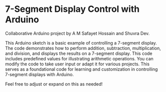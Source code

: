 # 7-Segment Display Control with Arduino
Collaborative Arduino project by A M Safayet Hossain and Shuvra Dev.

This Arduino sketch is a basic example of controlling a 7-segment display. The code demonstrates how to perform addition, subtraction, multiplication, and division, and displays the results on a 7-segment display. This code includes predefined values for illustrating arithmetic operations. You can modify the code to take user input or adapt it for various projects. This serves as a foundational code for learning and customization in controlling 7-segment displays with Arduino.

Feel free to adjust or expand on this as needed!
